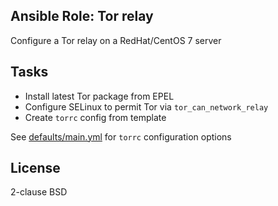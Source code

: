 ## Ansible Role: Tor relay
Configure a Tor relay on a RedHat/CentOS 7 server

## Tasks
* Install latest Tor package from EPEL
* Configure SELinux to permit Tor via `tor_can_network_relay`
* Create `torrc` config from template

See [defaults/main.yml](defaults/main.yml) for `torrc` configuration options

## License
2-clause BSD
